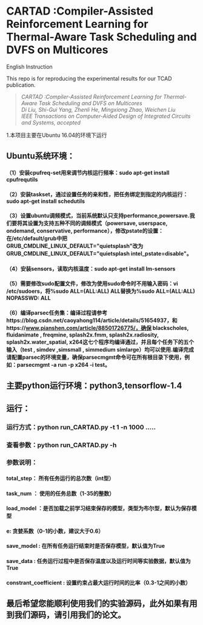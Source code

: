 # CARTAD :Compiler-Assisted Reinforcement Learning for Thermal-Aware Task Scheduling and DVFS on Multicores
English Instruction 

This repo is for reproducing the experimental results for our TCAD publication. 

> <cite> CARTAD :Compiler-Assisted Reinforcement Learning for Thermal-Aware Task Scheduling and DVFS on Multicores </cite><br />
> <cite> Di Liu, Shi-Gui Yang, Zhenli He, Mingxiong Zhao, Weichen Liu</cite><br />
> <cite> IEEE Transactions on Computer-Aided Design of Integrated Circuits and Systems, accepted </cite>


1.本项目主要在Ubuntu 16.04的环境下运行
## Ubuntu系统环境：
#### （1）安装cpufreq-set用来调节内核运行频率：sudo apt-get install cpufrequtils
#### （2）安装taskset，通过设置任务的亲和性，把任务绑定到指定的内核运行：sudo apt-get install schedutils
#### （3）设置ubuntu调频模式，当前系统默认只支持performance,powersave.我们要将其设置为支持五种不同的调频模式（powersave, userspace, ondemand, conservative, performance），修改pstate的设置：在/etc/default/grub中把GRUB_CMDLINE_LINUX_DEFAULT="quietsplash"改为GRUB_CMDLINE_LINUX_DEFAULT="quietsplash intel_pstate=disable"。
#### （4）安装sensors，读取内核温度：sudo apt-get install lm-sensors
#### （5）需要修改sudo配置文件，修改为使用sudo命令时不用输入密码：vi /etc/sudoers，将%sudo  ALL=(ALL:ALL)  ALL替换为%sudo   ALL=(ALL:ALL) NOPASSWD: ALL
#### （6）编译parsec任务集：编译过程请参考https://blog.csdn.net/caoyahong114/article/details/51654937，和https://www.pianshen.com/article/88501726775/，确保 blackscholes,  fluidanimate , freqmine,  splash2x.fmm,  splash2x.radiosity,  splash2x.water_spatial, x264这七个程序均编译通过，并且每个任务下的五个输入（test , simdev ,simsmall , simmedium  simlarge）均可以使用.编译完成请配置parsec的环境变量，确保parsecmgmt命令可在所有根目录下使用，例如：parsecmgmt -a run -p x264 -i test。
## 主要python运行环境：python3,tensorflow-1.4
## 运行：
### 运行方式：python run_CARTAD.py -t 1 -n 1000 .....
### 查看参数：python run_CARTAD.py -h
### 参数说明：
####       total_step： 所有任务运行的总次数（int型）
####       task_num  ： 使用的任务总数（1-35的整数）
####       load_model ：是否加载之前学习结束保存的模型，类型为布尔型，默认为保存模型
####       e: 贪婪系数（0-1的小数，建议大于0.6）
####       save_model : 在所有任务运行结束时是否保存模型，默认值为True
####       save_data  : 任务运行过程中是否保存温度以及运行时间等实验数据，默认值为True
####       constrant_coefficient : 设置约束占最大运行时间的比率（0.3-1之间的小数）
## 最后希望您能顺利使用我们的实验源码，此外如果有用到我们源码，请引用我们的论文。
